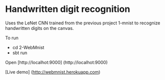 # Handwritten digit recognition
Uses the LeNet CNN trained from the previous project 1-mnist to recognize handwritten digits on the canvas.
  
To run
  - cd 2-WebMnist
  - sbt run

Open [http://localhot:9000] (http://localhot:9000)

[Live demo] (http://webmnist.herokuapp.com)
